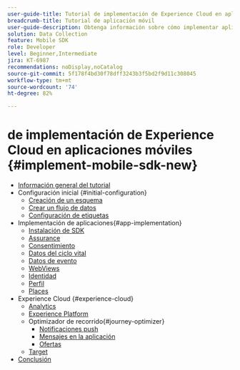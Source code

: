 ```yaml
---
user-guide-title: Tutorial de implementación de Experience Cloud en aplicaciones móviles
breadcrumb-title: Tutorial de aplicación móvil
user-guide-description: Obtenga información sobre cómo implementar aplicaciones de Adobe Experience Cloud en aplicaciones móviles con el SDK móvil de Experience Platform.
solution: Data Collection
feature: Mobile SDK
role: Developer
level: Beginner,Intermediate
jira: KT-6987
recommendations: noDisplay,noCatalog
source-git-commit: 5f178f4bd30f78dff3243b3f5bd2f9d11c308045
workflow-type: tm+mt
source-wordcount: '74'
ht-degree: 82%

---
```



#  de implementación de Experience Cloud en aplicaciones móviles {#implement-mobile-sdk-new}

+ [Información general del tutorial](overview.md)
+ Configuración inicial {#initial-configuration}
   + [Creación de un esquema](create-schema.md)
   + [Crear un flujo de datos](create-datastream.md)
   + [Configuración de etiquetas](configure-tags.md)
+ Implementación de aplicaciones{#app-implementation}
   + [Instalación de SDK](install-sdks.md)
   + [Assurance](assurance.md)
   + [Consentimiento](consent.md)
   + [Datos del ciclo vital](lifecycle-data.md)
   + [Datos de evento](events.md)
   + [WebViews](web-views.md)
   + [Identidad](identity.md)
   + [Perfil](profile.md)
   + [Places](places.md)
+ Experience Cloud {#experience-cloud}
   + [Analytics](analytics.md)
   + [Experience Platform](platform.md)
   + Optimizador de recorrido{#journey-optimizer}
      + [Notificaciones push](journey-optimizer-push.md)
      + [Mensajes en la aplicación](journey-optimizer-inapp.md)
      + [Ofertas](journey-optimizer-offers.md)
   + [Target](target.md)
+ [Conclusión](conclusion.md)

